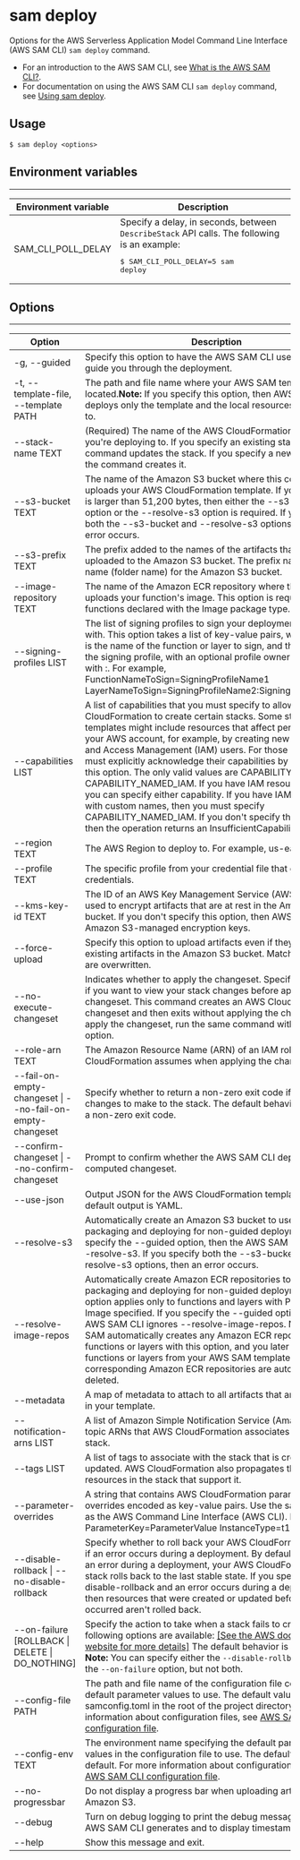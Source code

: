 # sam deploy<a name="sam-cli-command-reference-sam-deploy"></a>

Options for the AWS Serverless Application Model Command Line Interface \(AWS SAM CLI\) `sam deploy` command\.
+ For an introduction to the AWS SAM CLI, see [What is the AWS SAM CLI?](what-is-sam.md#what-is-sam-cli)\.
+ For documentation on using the AWS SAM CLI `sam deploy` command, see [Using sam deploy](using-sam-cli-deploy.md)\.

## Usage<a name="ref-sam-cli-deploy-usage"></a>

```
$ sam deploy <options>
```

## Environment variables<a name="ref-sam-cli-deploy-env"></a>


****  

| Environment variable | Description | 
| --- | --- | 
| SAM\_CLI\_POLL\_DELAY |  Specify a delay, in seconds, between `DescribeStack` API calls\. The following is an example: <pre>$ SAM_CLI_POLL_DELAY=5 sam deploy</pre>  | 

## Options<a name="ref-sam-cli-deploy-options"></a>


****  

| Option | Description | 
| --- | --- | 
| \-g, \-\-guided |  Specify this option to have the AWS SAM CLI use prompts to guide you through the deployment\.  | 
| \-t, \-\-template\-file, \-\-template PATH | The path and file name where your AWS SAM template is located\.**Note:** If you specify this option, then AWS SAM deploys only the template and the local resources that it points to\. | 
| \-\-stack\-name TEXT | \(Required\) The name of the AWS CloudFormation stack that you're deploying to\. If you specify an existing stack, then the command updates the stack\. If you specify a new stack, then the command creates it\. | 
| \-\-s3\-bucket TEXT | The name of the Amazon S3 bucket where this command uploads your AWS CloudFormation template\. If your template is larger than 51,200 bytes, then either the \-\-s3\-bucket option or the \-\-resolve\-s3 option is required\. If you specify both the \-\-s3\-bucket and \-\-resolve\-s3 options, then an error occurs\. | 
| \-\-s3\-prefix TEXT | The prefix added to the names of the artifacts that are uploaded to the Amazon S3 bucket\. The prefix name is a path name \(folder name\) for the Amazon S3 bucket\. | 
| \-\-image\-repository TEXT | The name of the Amazon ECR repository where this command uploads your function's image\. This option is required for functions declared with the Image package type\. | 
| \-\-signing\-profiles LIST | The list of signing profiles to sign your deployment packages with\. This option takes a list of key\-value pairs, where the key is the name of the function or layer to sign, and the value is the signing profile, with an optional profile owner delimited with :\. For example, FunctionNameToSign=SigningProfileName1 LayerNameToSign=SigningProfileName2:SigningProfileOwner\. | 
| \-\-capabilities LIST | A list of capabilities that you must specify to allow AWS CloudFormation to create certain stacks\. Some stack templates might include resources that affect permissions in your AWS account, for example, by creating new AWS Identity and Access Management \(IAM\) users\. For those stacks, you must explicitly acknowledge their capabilities by specifying this option\. The only valid values are CAPABILITY\_IAM and CAPABILITY\_NAMED\_IAM\. If you have IAM resources, then you can specify either capability\. If you have IAM resources with custom names, then you must specify CAPABILITY\_NAMED\_IAM\. If you don't specify this option, then the operation returns an InsufficientCapabilities error\. | 
| \-\-region TEXT | The AWS Region to deploy to\. For example, us\-east\-1\. | 
| \-\-profile TEXT | The specific profile from your credential file that gets AWS credentials\. | 
| \-\-kms\-key\-id TEXT | The ID of an AWS Key Management Service \(AWS KMS\) key used to encrypt artifacts that are at rest in the Amazon S3 bucket\. If you don't specify this option, then AWS SAM uses Amazon S3\-managed encryption keys\. | 
| \-\-force\-upload | Specify this option to upload artifacts even if they match existing artifacts in the Amazon S3 bucket\. Matching artifacts are overwritten\. | 
| \-\-no\-execute\-changeset | Indicates whether to apply the changeset\. Specify this option if you want to view your stack changes before applying the changeset\. This command creates an AWS CloudFormation changeset and then exits without applying the changeset\. To apply the changeset, run the same command without this option\. | 
| \-\-role\-arn TEXT | The Amazon Resource Name \(ARN\) of an IAM role that AWS CloudFormation assumes when applying the changeset\. | 
| \-\-fail\-on\-empty\-changeset \| \-\-no\-fail\-on\-empty\-changeset | Specify whether to return a non\-zero exit code if there are no changes to make to the stack\. The default behavior is to return a non\-zero exit code\. | 
| \-\-confirm\-changeset \| \-\-no\-confirm\-changeset | Prompt to confirm whether the AWS SAM CLI deploys the computed changeset\. | 
| \-\-use\-json | Output JSON for the AWS CloudFormation template\. The default output is YAML\. | 
| \-\-resolve\-s3 | Automatically create an Amazon S3 bucket to use for packaging and deploying for non\-guided deployments\. If you specify the \-\-guided option, then the AWS SAM CLI ignores \-\-resolve\-s3\. If you specify both the \-\-s3\-bucket and \-\-resolve\-s3 options, then an error occurs\. | 
| \-\-resolve\-image\-repos | Automatically create Amazon ECR repositories to use for packaging and deploying for non\-guided deployments\. This option applies only to functions and layers with PackageType: Image specified\. If you specify the \-\-guided option, then the AWS SAM CLI ignores \-\-resolve\-image\-repos\. Note: If AWS SAM automatically creates any Amazon ECR repositories for functions or layers with this option, and you later delete those functions or layers from your AWS SAM template, then the corresponding Amazon ECR repositories are automatically deleted\. | 
| \-\-metadata | A map of metadata to attach to all artifacts that are referenced in your template\. | 
| \-\-notification\-arns LIST | A list of Amazon Simple Notification Service \(Amazon SNS\) topic ARNs that AWS CloudFormation associates with the stack\. | 
| \-\-tags LIST | A list of tags to associate with the stack that is created or updated\. AWS CloudFormation also propagates these tags to resources in the stack that support it\. | 
| \-\-parameter\-overrides | A string that contains AWS CloudFormation parameter overrides encoded as key\-value pairs\. Use the same format as the AWS Command Line Interface \(AWS CLI\)\. For example, ParameterKey=ParameterValue InstanceType=t1\.micro\. | 
| \-\-disable\-rollback \| \-\-no\-disable\-rollback | Specify whether to roll back your AWS CloudFormation stack if an error occurs during a deployment\. By default, if there's an error during a deployment, your AWS CloudFormation stack rolls back to the last stable state\. If you specify \-\-disable\-rollback and an error occurs during a deployment, then resources that were created or updated before the error occurred aren't rolled back\. | 
| \-\-on\-failure \[ROLLBACK \| DELETE \| DO\_NOTHING\] |  Specify the action to take when a stack fails to create\. The following options are available: [\[See the AWS documentation website for more details\]](http://docs.aws.amazon.com/serverless-application-model/latest/developerguide/sam-cli-command-reference-sam-deploy.html) The default behavior is `ROLLBACK`\. **Note:** You can specify either the `--disable-rollback` option or the `--on-failure` option, but not both\.  | 
| \-\-config\-file PATH | The path and file name of the configuration file containing default parameter values to use\. The default value is samconfig\.toml in the root of the project directory\. For more information about configuration files, see [AWS SAM CLI configuration file](serverless-sam-cli-config.md)\. | 
| \-\-config\-env TEXT | The environment name specifying the default parameter values in the configuration file to use\. The default value is default\. For more information about configuration files, see [AWS SAM CLI configuration file](serverless-sam-cli-config.md)\. | 
| \-\-no\-progressbar | Do not display a progress bar when uploading artifacts to Amazon S3\. | 
| \-\-debug | Turn on debug logging to print the debug message that the AWS SAM CLI generates and to display timestamps\. | 
| \-\-help | Show this message and exit\. | 